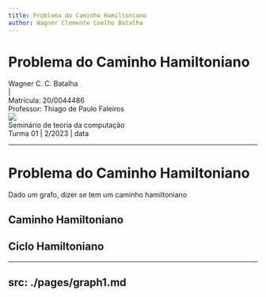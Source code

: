 ```yaml
---
title: Problema do Caminho Hamiltoniano
author: Wagner Clemente Coelho Batalha
---
```


# Problema do Caminho Hamiltoniano

<div class="capitalize tracking-widest">
  <div class="uppercase text-sm flex basis-full gap-3">
    <div> Wagner C. C. Batalha </div> 
    <div> | </div> 
    <div> Matrícula: 20/0044486 </div>
  </div>

  <div class="opacity-50">
    <div class="flex basis-full gap-3 text-sm">
      Professor: Thiago de Paulo Faleiros 
    </div>
  </div>

</div>


<div class="abs-bl mx-14 my-12 flex">
  <img src="/as_vert_cor.jpg" class="h-8">
  <div class="ml-3 flex flex-col text-left">
    <div>Seminário de teoria da computação</div>
    <div class="text-sm opacity-50">Turma 01 | 2/2023 | data</div>
  </div>
</div>

---

# Problema do Caminho Hamiltoniano

Dado um grafo, dizer se tem um caminho hamiltoniano

## Caminho Hamiltoniano

## Ciclo Hamiltoniano

---
src: ./pages/graph1.md
---